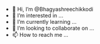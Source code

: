 - 👋 Hi, I’m @Bhagyashreechikkodi
- 👀 I’m interested in ...
- 🌱 I’m currently learning ...
- 💞️ I’m looking to collaborate on ...
- 📫 How to reach me ...

<!---
Bhagyashreechikkodi/Bhagyashreechikkodi is a ✨ special ✨ repository because its `README.md` (this file) appears on your GitHub profile.
You can click the Preview link to take a look at your changes.
--->
